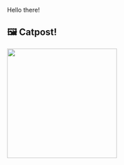 Hello there!



## 🖼️ Catpost!

<sub>
    <img src="https://cdn2.thecatapi.com/images/3v8.jpg" height="256">
</sub>

